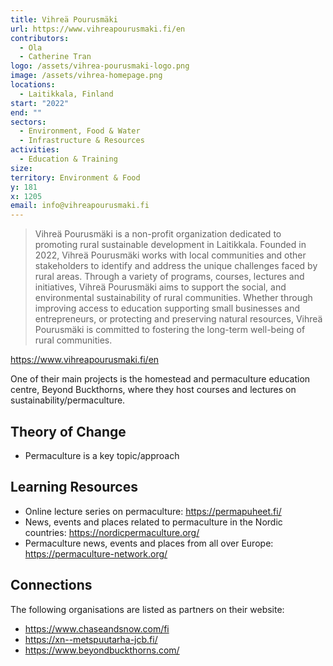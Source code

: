 ```yaml
---
title: Vihreä Pourusmäki
url: https://www.vihreapourusmaki.fi/en
contributors:
  - Ola
  - Catherine Tran
logo: /assets/vihrea-pourusmaki-logo.png
image: /assets/vihrea-homepage.png
locations:
  - Laitikkala, Finland
start: "2022"
end: ""
sectors:
  - Environment, Food & Water
  - Infrastructure & Resources
activities:
  - Education & Training
size: 
territory: Environment & Food
y: 181
x: 1205
email: info@vihreapourusmaki.fi
---
```

> Vihreä Pourusmäki is a non-profit organization dedicated to promoting rural sustainable development in Laitikkala. Founded in 2022, Vihreä Pourusmäki works with local communities and other stakeholders to identify and address the unique challenges faced by rural areas. Through a variety of programs, courses, lectures and initiatives, Vihreä Pourusmäki aims to support the social, and environmental sustainability of rural communities. Whether through improving access to education supporting small businesses and entrepreneurs, or protecting and preserving natural resources, Vihreä Pourusmäki is committed to fostering the long-term well-being of rural communities.

https://www.vihreapourusmaki.fi/en

One of their main projects is the homestead and permaculture education centre, Beyond Buckthorns, where they host courses and lectures on sustainability/permaculture. 

## Theory of Change

- Permaculture is a key topic/approach

## Learning Resources

- Online lecture series on permaculture: https://permapuheet.fi/
- News, events and places related to permaculture in the Nordic countries: https://nordicpermaculture.org/
- Permaculture news, events and places from all over Europe: https://permaculture-network.org/

## Connections

The following organisations are listed as partners on their website:
- https://www.chaseandsnow.com/fi
- https://xn--metspuutarha-jcb.fi/
- https://www.beyondbuckthorns.com/
